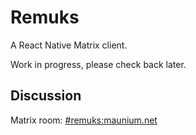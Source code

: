 # Remuks
A React Native Matrix client.

Work in progress, please check back later.

## Discussion
Matrix room: [#remuks:maunium.net](https://matrix.to/#/#remuks:maunium.net)

